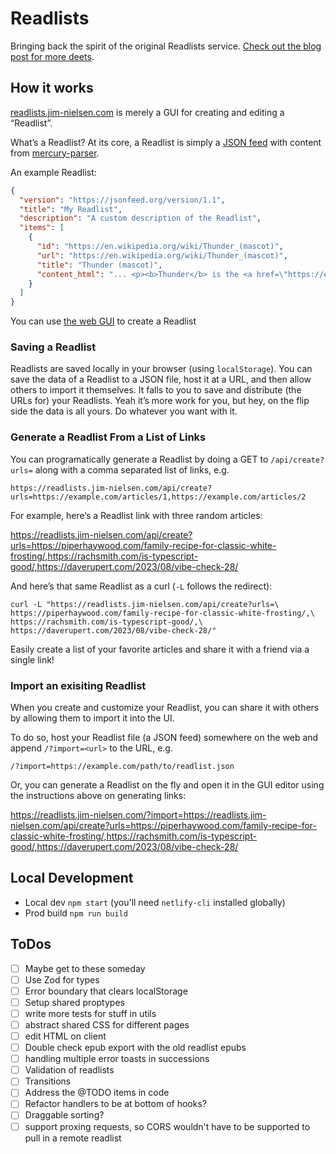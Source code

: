 # Readlists

Bringing back the spirit of the original Readlists service. [Check out the blog post for more deets](https://blog.jim-nielsen.com/2021/reintroducing-readlists/).

## How it works

[readlists.jim-nielsen.com](https://readlists.jim-nielsen.com) is merely a GUI for creating and editing a “Readlist”.

What’s a Readlist? At its core, a Readlist is simply a [JSON feed](https://www.jsonfeed.org/) with content from [mercury-parser](https://github.com/postlight/mercury-parser).

An example Readlist:

```json
{
  "version": "https://jsonfeed.org/version/1.1",
  "title": "My Readlist",
  "description": "A custom description of the Readlist",
  "items": [
    {
      "id": "https://en.wikipedia.org/wiki/Thunder_(mascot)",
      "url": "https://en.wikipedia.org/wiki/Thunder_(mascot)",
      "title": "Thunder (mascot)",
      "content_html": "... <p><b>Thunder</b> is the <a href=\"https://en.wikipedia.org/wiki/Stage_name\">stage name</a> for the..."
    }
  ]
}
```

You can use [the web GUI](https://readlists.jim-nielsen.com) to create a Readlist

### Saving a Readlist

Readlists are saved locally in your browser (using `localStorage`). You can save the data of a Readlist to a JSON file, host it at a URL, and then allow others to import it themselves. It falls to you to save and distribute (the URLs for) your Readlists. Yeah it’s more work for you, but hey, on the flip side the data is all yours. Do whatever you want with it.

### Generate a Readlist From a List of Links

You can programatically generate a Readlist by doing a GET to `/api/create?urls=` along with a comma separated list of links, e.g.

`https://readlists.jim-nielsen.com/api/create?urls=https://example.com/articles/1,https://example.com/articles/2`

For example, here’s a Readlist link with three random articles:

https://readlists.jim-nielsen.com/api/create?urls=https://piperhaywood.com/family-recipe-for-classic-white-frosting/,https://rachsmith.com/is-typescript-good/,https://daverupert.com/2023/08/vibe-check-28/

And here’s that same Readlist as a curl (`-L` follows the redirect):

```
curl -L "https://readlists.jim-nielsen.com/api/create?urls=\
https://piperhaywood.com/family-recipe-for-classic-white-frosting/,\
https://rachsmith.com/is-typescript-good/,\
https://daverupert.com/2023/08/vibe-check-28/"
```

Easily create a list of your favorite articles and share it with a friend via a single link!

### Import an exisiting Readlist

When you create and customize your Readlist, you can share it with others by allowing them to import it into the UI.

To do so, host your Readlist file (a JSON feed) somewhere on the web and append `/?import=<url>` to the URL, e.g.

`/?import=https://example.com/path/to/readlist.json`

Or, you can generate a Readlist on the fly and open it in the GUI editor using the instructions above on generating links:

https://readlists.jim-nielsen.com/?import=https://readlists.jim-nielsen.com/api/create?urls=https://piperhaywood.com/family-recipe-for-classic-white-frosting/,https://rachsmith.com/is-typescript-good/,https://daverupert.com/2023/08/vibe-check-28/

## Local Development

- Local dev `npm start` (you'll need `netlify-cli` installed globally)
- Prod build `npm run build`

## ToDos

- [ ] Maybe get to these someday
- [ ] Use Zod for types
- [ ] Error boundary that clears localStorage
- [ ] Setup shared proptypes
- [ ] write more tests for stuff in utils
- [ ] abstract shared CSS for different pages
- [ ] edit HTML on client
- [ ] Double check epub export with the old readlist epubs
- [ ] handling multiple error toasts in successions
- [ ] Validation of readlists
- [ ] Transitions
- [ ] Address the @TODO items in code
- [ ] Refactor handlers to be at bottom of hooks?
- [ ] Draggable sorting?
- [ ] support proxing requests, so CORS wouldn't have to be supported to pull in a remote readlist

